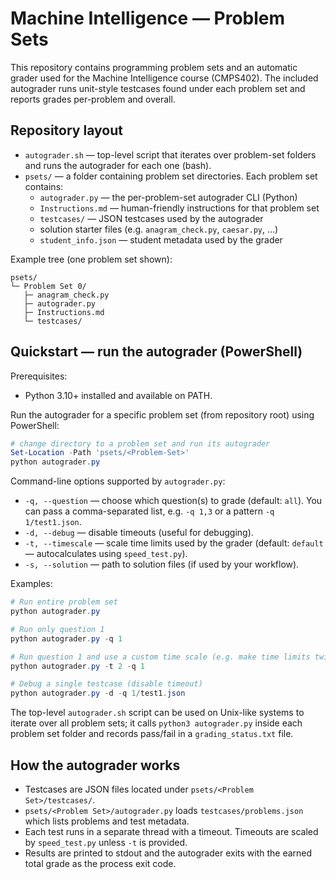 # Machine Intelligence — Problem Sets

This repository contains programming problem sets and an automatic grader used for the Machine Intelligence course (CMPS402). The included autograder runs unit-style testcases found under each problem set and reports grades per-problem and overall.

## Repository layout

- `autograder.sh` — top-level script that iterates over problem-set folders and runs the autograder for each one (bash).
- `psets/` — a folder containing problem set directories. Each problem set contains:
  - `autograder.py` — the per-problem-set autograder CLI (Python)
  - `Instructions.md` — human-friendly instructions for that problem set
  - `testcases/` — JSON testcases used by the autograder
  - solution starter files (e.g. `anagram_check.py`, `caesar.py`, ...)
  - `student_info.json` — student metadata used by the grader

Example tree (one problem set shown):

```
psets/
└─ Problem Set 0/
   ├─ anagram_check.py
   ├─ autograder.py
   ├─ Instructions.md
   └─ testcases/
```

## Quickstart — run the autograder (PowerShell)

Prerequisites:

- Python 3.10+ installed and available on PATH.

Run the autograder for a specific problem set (from repository root) using PowerShell:

```powershell
# change directory to a problem set and run its autograder
Set-Location -Path 'psets/<Problem-Set>'
python autograder.py
```

Command-line options supported by `autograder.py`:

- `-q, --question` — choose which question(s) to grade (default: `all`). You can pass a comma-separated list, e.g. `-q 1,3` or a pattern `-q 1/test1.json`.
- `-d, --debug` — disable timeouts (useful for debugging).
- `-t, --timescale` — scale time limits used by the grader (default: `default` — autocalculates using `speed_test.py`).
- `-s, --solution` — path to solution files (if used by your workflow).

Examples:

```powershell
# Run entire problem set
python autograder.py

# Run only question 1
python autograder.py -q 1

# Run question 1 and use a custom time scale (e.g. make time limits twice as long)
python autograder.py -t 2 -q 1

# Debug a single testcase (disable timeout)
python autograder.py -d -q 1/test1.json
```

The top-level `autograder.sh` script can be used on Unix-like systems to iterate over all problem sets; it calls `python3 autograder.py` inside each problem set folder and records pass/fail in a `grading_status.txt` file.

## How the autograder works

- Testcases are JSON files located under `psets/<Problem Set>/testcases/`.
- `psets/<Problem Set>/autograder.py` loads `testcases/problems.json` which lists problems and test metadata.
- Each test runs in a separate thread with a timeout. Timeouts are scaled by `speed_test.py` unless `-t` is provided.
- Results are printed to stdout and the autograder exits with the earned total grade as the process exit code.

